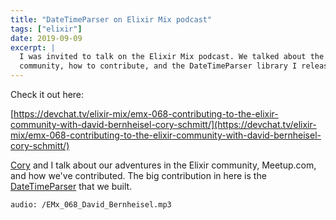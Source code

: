 ```yaml
---
title: "DateTimeParser on Elixir Mix podcast"
tags: ["elixir"]
date: 2019-09-09
excerpt: |
  I was invited to talk on the Elixir Mix podcast. We talked about the Elixir
  community, how to contribute, and the DateTimeParser library I released.
---
```


Check it out here:

[https://devchat.tv/elixir-mix/emx-068-contributing-to-the-elixir-community-with-david-bernheisel-cory-schmitt/](https://devchat.tv/elixir-mix/emx-068-contributing-to-the-elixir-community-with-david-bernheisel-cory-schmitt/)

[Cory] and I talk about our adventures in the Elixir community, Meetup.com, and
how we've contributed. The big contribution in here is the [DateTimeParser] that
we built.

[Cory]: https://schmitty.me
[DateTimeParser]: https://github.com/taxjar/date_time_parser

`audio: /EMx_068_David_Bernheisel.mp3`
